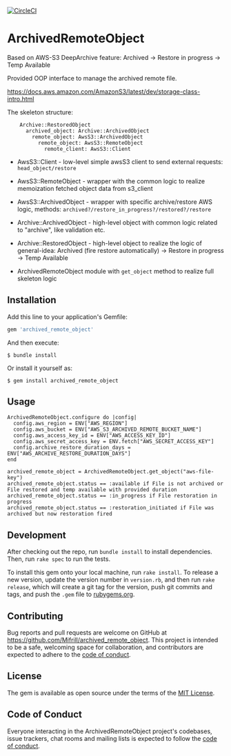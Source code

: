 [![CircleCI](https://circleci.com/gh/Mifrill/archived_remote_object.svg?style=svg)](https://app.circleci.com/pipelines/github/Mifrill/archived_remote_object)

# ArchivedRemoteObject

Based on AWS-S3 DeepArchive feature: Archived -> Restore in progress -> Temp Available

Provided OOP interface to manage the archived remote file.

https://docs.aws.amazon.com/AmazonS3/latest/dev/storage-class-intro.html

The skeleton structure:

```
    Archive::RestoredObject
      archived_object: Archive::ArchivedObject
        remote_object: AwsS3::ArchivedObject
          remote_object: AwsS3::RemoteObject
            remote_client: AwsS3::Client
```

- AwsS3::Client - low-level simple awsS3 client to send external requests: `head_object/restore`

- AwsS3::RemoteObject - wrapper with the common logic to realize memoization fetched object data from s3_client

- AwsS3::ArchivedObject - wrapper with specific archive/restore AWS logic, methods: `archived?/restore_in_progress?/restored?/restore`

- Archive::ArchivedObject - high-level object with common logic related to "archive", like validation etc.

- Archive::RestoredObject - high-level object to realize the logic of general-idea:
  Archived (fire restore automatically) -> Restore in progress -> Temp Available

- ArchivedRemoteObject module with `get_object` method to realize full skeleton logic

## Installation

Add this line to your application's Gemfile:

```ruby
gem 'archived_remote_object'
```

And then execute:

    $ bundle install

Or install it yourself as:

    $ gem install archived_remote_object

## Usage

```
ArchivedRemoteObject.configure do |config|
  config.aws_region = ENV["AWS_REGION"]
  config.aws_bucket = ENV["AWS_S3_ARCHIVED_REMOTE_BUCKET_NAME"]
  config.aws_access_key_id = ENV["AWS_ACCESS_KEY_ID"]
  config.aws_secret_access_key = ENV.fetch["AWS_SECRET_ACCESS_KEY"]
  config.archive_restore_duration_days = ENV["AWS_ARCHIVE_RESTORE_DURATION_DAYS"]
end

archived_remote_object = ArchivedRemoteObject.get_object("aws-file-key")
archived_remote_object.status == :available if File is not archived or File restored and temp available with provided duration
archived_remote_object.status == :in_progress if File restoration in progress
archived_remote_object.status == :restoration_initiated if File was archived but now restoration fired
```

## Development

After checking out the repo, run `bundle install` to install dependencies. Then, run `rake spec` to run the tests.

To install this gem onto your local machine, run `rake install`. To release a new version, update the version number in `version.rb`, and then run `rake release`, which will create a git tag for the version, push git commits and tags, and push the `.gem` file to [rubygems.org](https://rubygems.org).

## Contributing

Bug reports and pull requests are welcome on GitHub at https://github.com/Mifrill/archived_remote_object. This project is intended to be a safe, welcoming space for collaboration, and contributors are expected to adhere to the [code of conduct](https://github.com/Mifrill/archived_remote_object/blob/master/CODE_OF_CONDUCT.md).

## License

The gem is available as open source under the terms of the [MIT License](https://opensource.org/licenses/MIT).

## Code of Conduct

Everyone interacting in the ArchivedRemoteObject project's codebases, issue trackers, chat rooms and mailing lists is expected to follow the [code of conduct](https://github.com/Mifrill/archived_remote_object/blob/master/CODE_OF_CONDUCT.md).

